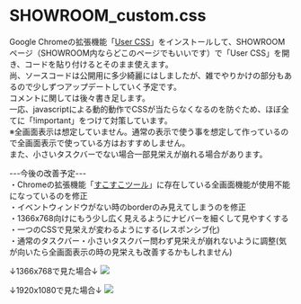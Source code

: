 # SHOWROOM_custom.css
Google Chromeの拡張機能「<a href="https://chrome.google.com/webstore/detail/user-css/okpjlejfhacmgjkmknjhadmkdbcldfcb" alt="User CSS">User CSS</a>」をインストールして、SHOWROOMページ（SHOWROOM内ならどこのページでもいいです）で「User CSS」を開き、コードを貼り付けるとそのまま使えます。<br>
尚、ソースコードは公開用に多少綺麗にはしましたが、雑でやりかけの部分もあるので少しずつアップデートしていく予定です。<br>
コメントに関しては後々書き足します。<br>
一応、javascriptによる動的動作でCSSが当たらなくなるのを防ぐため、ほぼ全てに「!important」をつけて対策しています。<br>
※全画面表示は想定していません。通常の表示で使う事を想定して作っているので全画面表示で使っている方はおすすめしません。<br>
また、小さいタスクバーでない場合一部見栄えが崩れる場合があります。<br>

---今後の改善予定---<br>
・Chromeの拡張機能「<a href="https://chrome.google.com/webstore/detail/showroom-%E3%81%99%E3%81%93%E3%81%99%E3%81%93%E3%83%84%E3%83%BC%E3%83%AB/ohfkmalmidmhailhaiifeplheagoopap?utm_source=chrome-ntp-icon" alt="SHOWROOM すこすこツール">すこすこツール</a>」に存在している全画面機能が使用不能になっているのを修正<br>
・イベントウィンドウがない時のborderのみ見えてしまうのを修正<br>
・1366x768向けにもう少し広く見えるようにナビバーを細くして見やすくする<br>
・一つのCSSで見栄えが変わるようにする(レスポンシブ化)<br>
・通常のタスクバー・小さいタスクバー問わず見栄えが崩れないように調整(気が向いたら全画面表示の時の見栄えも改善するかもしれません)

↓1366x768で見た場合↓
<img src="https://pbs.twimg.com/media/D4146ZeUYAIkXqo.jpg:large">

↓1920x1080で見た場合↓
<img src="https://pbs.twimg.com/media/D4JhfbkUYAAr_8q.jpg:large">
